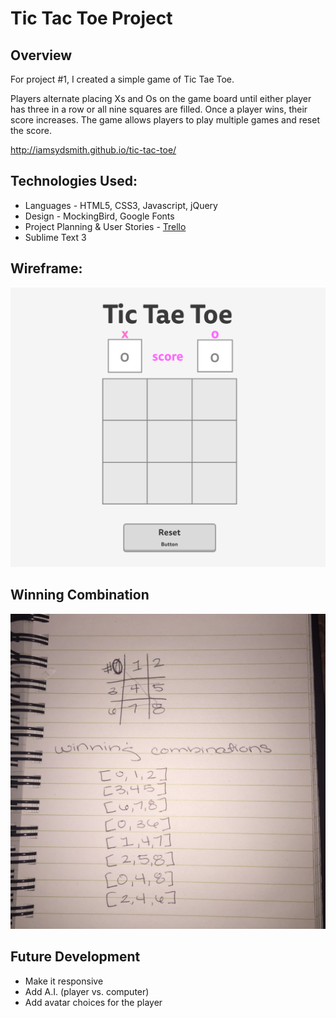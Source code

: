 <h1>Tic Tac Toe Project</h1>
<h2>Overview</h2>

For project #1, I created a simple game of Tic Tae Toe.

Players alternate placing Xs and Os on the game board until either player has three in a row or all nine squares are filled. Once a player wins, their score increases. The game allows players to play multiple games and reset the score.

http://iamsydsmith.github.io/tic-tac-toe/

<h2>Technologies Used:</h2>

<ul>
<li>Languages - HTML5, CSS3, Javascript, jQuery</li>
<li>Design - MockingBird, Google Fonts</li>
<li>Project Planning & User Stories - <a href="https://trello.com/b/DAYM9Byr/wdi-project-1-tictaetoe" target="_blank">Trello</a></li>
<li>Sublime Text 3</li>
</ul>

<h2>Wireframe:</h2>

<img src="https://github.com/iamsydsmith/tic-tac-toe/blob/gh-pages/Tic_Tae_Toe_-_wireframe.png">

<h2>Winning Combination</h2>

<img src="https://github.com/iamsydsmith/tic-tac-toe/blob/gh-pages/photo.jpg">

<h2>Future Development</h2>

<ul>
<li>Make it responsive</li>
<li>Add A.I. (player vs. computer)</li>
<li>Add avatar choices for the player</li>
</ul>
